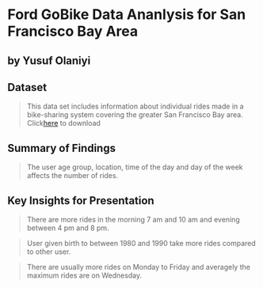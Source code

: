 # Ford GoBike Data Ananlysis for San Francisco Bay Area
## by Yusuf Olaniyi


## Dataset

>This data set includes information about individual rides made in a bike-sharing system covering the greater San Francisco Bay area. Click[here]([here](https://drive.google.com/file/d/17aW6BINZtS9-ZTNW8_k5WQlxjcWINMlY/view?usp=sharing)) to download


## Summary of Findings

> The user age group, location, time of the day and day of the week affects the number of rides.


## Key Insights for Presentation

> There are more rides in the morning 7 am and 10 am and evening between 4 pm and 8 pm.

>User given birth to between 1980 and 1990 take more rides compared to other user.

>There are usually more rides on Monday to Friday and averagely the maximum rides are on Wednesday.
